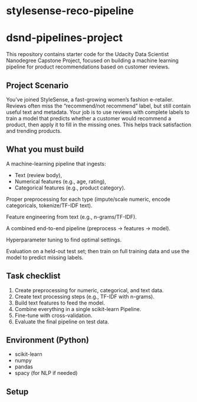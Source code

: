 # stylesense-reco-pipeline

# dsnd-pipelines-project

This repository contains starter code for the Udacity Data Scientist Nanodegree Capstone Project, focused on building a machine learning pipeline for product recommendations based on customer reviews.

## Project Scenario

You’ve joined StyleSense, a fast-growing women’s fashion e-retailer. Reviews often miss the “recommend/not recommend” label, but still contain useful text and metadata. Your job is to use reviews with complete labels to train a model that predicts whether a customer would recommend a product, then apply it to fill in the missing ones. This helps track satisfaction and trending products.

## What you must build

A machine-learning pipeline that ingests:

*   Text (review body),
*   Numerical features (e.g., age, rating),
*   Categorical features (e.g., product category).

Proper preprocessing for each type (impute/scale numeric, encode categoricals, tokenize/TF-IDF text).

Feature engineering from text (e.g., n-grams/TF-IDF).

A combined end-to-end pipeline (preprocess → features → model).

Hyperparameter tuning to find optimal settings.

Evaluation on a held-out test set; then train on full training data and use the model to predict missing labels.

## Task checklist

1.  Create preprocessing for numeric, categorical, and text data.
2.  Create text processing steps (e.g., TF-IDF with n-grams).
3.  Build text features to feed the model.
4.  Combine everything in a single scikit-learn Pipeline.
5.  Fine-tune with cross-validation.
6.  Evaluate the final pipeline on test data.

## Environment (Python)

*   scikit-learn
*   numpy
*   pandas
*   spacy (for NLP if needed)

## Setup
